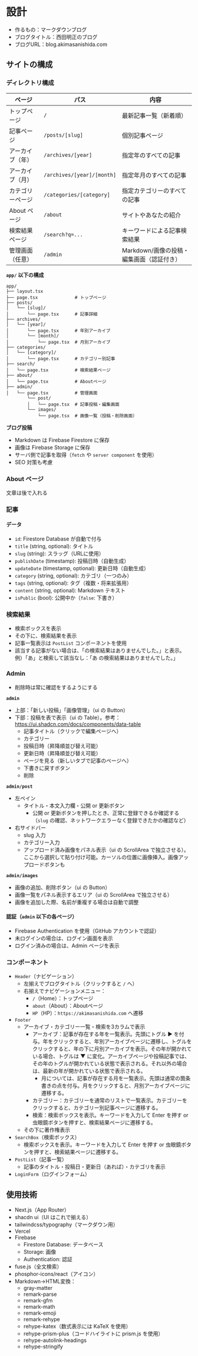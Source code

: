 # 設計

- 作るもの：マークダウンブログ
- ブログタイトル：西田明正のブログ
- ブログURL：blog.akimasanishida.com

## サイトの構成

### ディレクトリ構成

| ページ        | パス                         | 内容                        |
| ---------- | -------------------------- | ------------------------- |
| トップページ     | `/`                        | 最新記事一覧（新着順）   |
| 記事ページ      | `/posts/[slug]`            | 個別記事ページ                   |
| アーカイブ（年）   | `/archives/[year]`         | 指定年のすべての記事                |
| アーカイブ（月）   | `/archives/[year]/[month]` | 指定年月のすべての記事                   |
| カテゴリーページ   | `/categories/[category]`   | 指定カテゴリーのすべての記事            |
| About ページ  | `/about`                   | サイトやあなたの紹介                |
| 検索結果ページ    | `/search?q=...`            | キーワードによる記事検索結果            |
| 管理画面（任意）   | `/admin`                   | Markdown/画像の投稿・編集画面（認証付き） |

**`app/` 以下の構成**

```
app/
├── layout.tsx
├── page.tsx              # トップページ
├── posts/
│   └── [slug]/
│       └── page.tsx      # 記事詳細
├── archives/
│   └── [year]/
│       └── page.tsx      # 年別アーカイブ
│       └── [month]/
│           └── page.tsx  # 月別アーカイブ
├── categories/
│   └── [category]/
│       └── page.tsx      # カテゴリー別記事
├── search/
│   └── page.tsx          # 検索結果ページ
├── about/
│   └── page.tsx          # Aboutページ
├── admin/
│   └── page.tsx          # 管理画面
        └── post/
        │   └── page.tsx  # 記事投稿・編集画面
        └── images/
            └── page.tsx  # 画像一覧（投稿・削除画面）
```

**ブログ投稿**

- Markdown は Firebase Firestore に保存
- 画像は Firebase Storage に保存
- サーバ側で記事を取得（`fetch` や `server component` を使用）
- SEO 対策も考慮

### About ページ

文章は後で入れる

### 記事

#### データ

- `id`: Firestore Database が自動で付与
- `title` (string, optional): タイトル
- `slug` (string): スラッグ（URLに使用）
- `publishDate` (timestamp): 投稿日時（自動生成）
- `updateDate` (timestamp, optional): 更新日時（自動生成）
- `category` (string, optional): カテゴリ（一つのみ）
- `tags` (string, optional): タグ（複数・将来拡張用）
- `content` (string, optional): Markdown テキスト
- `isPublic` (bool): 公開中か（`false`: 下書き）

### 検索結果

- 検索ボックスを表示
- その下に、検索結果を表示
- 記事一覧表示は `PostList` コンポーネントを使用
- 該当する記事がない場合は、「の検索結果はありませんでした。」と表示。例）「あ」と検索して該当なし：「あ の検索結果はありませんでした。」

### Admin

- 削除時は常に確認をするようにする

**`admin`**

- 上部：「新しい投稿」「画像管理」（ui の Button）
- 下部：投稿を表で表示（ui の Table）。参考：https://ui.shadcn.com/docs/components/data-table
    - 記事タイトル（クリックで編集ページへ）
    - カテゴリー
    - 投稿日時（昇降順並び替え可能）
    - 更新日時（昇降順並び替え可能）
    - ページを見る（新しいタブで記事のページへ）
    - 下書きに戻すボタン
    - 削除

**`admin/post`**

- 左ペイン
    - タイトル・本文入力欄・公開 or 更新ボタン
        - 公開 or 更新ボタンを押したとき、正常に登録できるか確認する（`slug` の確認、ネットワークエラーなく登録できたかの確認など）
- 右サイドバー
    - slug 入力
    - カテゴリー入力
    - アップロード済み画像をパネル表示（ui の ScrollArea で独立させる）。ここから選択して貼り付け可能。カーソルの位置に画像挿入。画像アップロードボタンも

**`admin/images`**

- 画像の追加、削除ボタン（ui の Button）
- 画像一覧をパネル表示するエリア（ui の ScrollArea で独立させる）
- 画像を追加した際、名前が重複する場合は自動で調整

#### 認証（`admin` 以下の各ページ）

- Firebase Authentication を使用（GitHub アカウントで認証）
- 未ログインの場合は、ログイン画面を表示
- ログイン済みの場合は、Admin ページを表示

### コンポーネント

- `Header`（ナビゲーション）
    - 左揃えでブログタイトル（クリックすると `/` へ）
    - 右揃えでナビゲーションメニュー：
        - `/`（Home）：トップページ
        - `about`（About）：Aboutページ
        - `HP`（HP）：`https://akimasanishida.com` へ遷移
- `Footer`
    - アーカイブ・カテゴリー一覧・検索を3カラムで表示
        - アーカイブ：記事が存在する年を一覧表示。先頭にトグル ▶ を付与。年をクリックすると、年別アーカイブページに遷移し、トグルをクリックすると、年の下に月別アーカイブを表示。その年が開かれている場合、トグルは ▼ に変化。アーカイブページや投稿記事では、その年のトグルが開かれている状態で表示される。それ以外の場合は、最新の年が開かれている状態で表示される。
            - 月については、記事が存在する月を一覧表示。先頭は通常の箇条書きの点を付与。月をクリックすると、月別アーカイブページに遷移する。
        - カテゴリー：カテゴリーを通常のリストで一覧表示。カテゴリーをクリックすると、カテゴリー別記事ページに遷移する。
        - 検索：検索ボックスを表示。キーワードを入力して Enter を押す or 虫眼鏡ボタンを押すと、検索結果ページに遷移する。
    - その下に著作権表示
- `SearchBox`（検索ボックス）
    - 検索ボックスを表示。キーワードを入力して Enter を押す or 虫眼鏡ボタンを押すと、検索結果ページに遷移する。
- `PostList`（記事一覧）
    - 記事のタイトル・投稿日・更新日（あれば）・カテゴリを表示
- `LoginForm`（ログインフォーム）

## 使用技術

- Next.js（App Router）
- shacdn ui（UI はこれで揃える）
- tailwindcss/typography（マークダウン用）
- Vercel
- Firebase
    - Firestore Database: データベース
    - Storage: 画像
    - Authentication: 認証
- fuse.js（全文検索）
- phosphor-icons/react（アイコン）
- Markdown→HTML変換：
    - gray-matter
    - remark-parse
    - remark-gfm
    - remark-math
    - remark-emoji
    - remark-rehype
    - rehype-katex（数式表示には KaTeX を使用）
    - rehype-prism-plus（コードハイライトに prism.js を使用）
    - rehype-autolink-headings
    - rehype-stringify